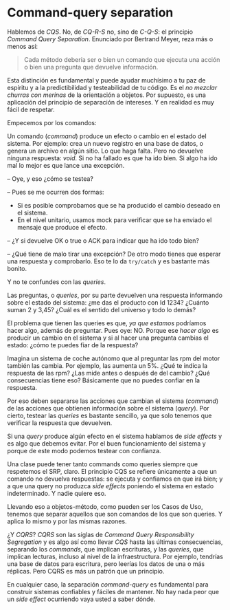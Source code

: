 # Command-query separation

Hablemos de _CQS_. No, de _CQ-R-S_ no, sino de _C-Q-S_: el principio _Command Query Separation_. Enunciado por Bertrand Meyer, reza más o menos así:

> Cada método debería ser o bien un comando que ejecuta una acción o bien una pregunta que devuelve información.

Esta distinción es fundamental y puede ayudar muchísimo a tu paz de espíritu y a la predictibilidad y testeabilidad de tu código. Es el _no mezclar churras con merinas_ de la orientación a objetos. Por supuesto, es una aplicación del principio de separación de intereses. Y en realidad es muy fácil de respetar.

Empecemos por los comandos:

Un comando (_command_) produce un efecto o cambio en el estado del sistema. Por ejemplo: crea un nuevo registro en una base de datos, o genera un archivo en algún sitio. Lo que haga falta. Pero no devuelve ninguna respuesta: _void_. Si no ha fallado es que ha ido bien. Si algo ha ido mal lo mejor es que lance una excepción.

– Oye, y eso ¿cómo se testea?

– Pues se me ocurren dos formas:

* Si es posible comprobamos que se ha producido el cambio deseado en el sistema.
* En el nivel unitario, usamos mock para verificar que se ha enviado el mensaje que produce el efecto.

– ¿Y si devuelve OK o true o ACK para indicar que ha ido todo bien?

– ¿Qué tiene de malo tirar una excepción? De otro modo tienes que esperar una respuesta y comprobarlo. Eso te lo da `try/catch` y es bastante más bonito.

Y no te confundes con las _queries_.

Las preguntas, o _queries_, por su parte devuelven una respuesta informando sobre el estado del sistema: ¿me das el producto con Id 1234? ¿Cuánto suman 2 y 3,45? ¿Cuál es el sentido del universo y todo lo demás?

El problema que tienen las queries es que, _ya que estamos_ podríamos hacer algo, además de preguntar. Pues oye: NO. Porque ese _hacer algo_ es producir un cambio en el sistema y si al hacer una pregunta cambias el estado: ¿cómo te puedes fiar de la respuesta?

Imagina un sistema de coche autónomo que al preguntar las rpm del motor también las cambia. Por ejemplo, las aumenta un 5%. ¿Qué te indica la respuesta de las rpm? ¿Las mide antes o después de del cambio? ¿Qué consecuencias tiene eso? Básicamente que no puedes confiar en la respuesta.

Por eso deben separarse las acciones que cambian el sistema (_command_) de las acciones que obtienen información sobre el sistema (_query_). Por cierto, testear las _queries_ es bastante sencillo, ya que solo tenemos que verificar la respuesta que devuelven.

Si una _query_ produce algún efecto en el sistema hablamos de _side effects_ y es algo que debemos evitar. Por el buen funcionamiento del sistema y porque de este modo podemos testear con confianza.

Una clase puede tener tanto commands como queries siempre que respetemos el SRP, claro. El principio CQS se refiere únicamente a que un comando no devuelva respuestas: se ejecuta y confiamos en que irá bien; y a que una query no produzca _side effects_ poniendo el sistema en estado indeterminado. Y nadie quiere eso.

Llevando eso a objetos-método, como pueden ser los Casos de Uso, tenemos que separar aquellos que son comandos de los que son queries. Y aplica lo mismo y por las mismas razones.

¿Y _CQRS_? _CQRS_ son las siglas de _Command Query Responsibility Segregation_ y es algo así como llevar _CQS_ hasta las últimas consecuencias, separando los _commands_, que implican escrituras, y las _queries_, que implican lecturas, incluso al nivel de la infraestructura. Por ejemplo, tendrías una base de datos para escritura, pero leerías los datos de una o más réplicas. Pero CQRS es más un patrón que un principio.

En cualquier caso, la separación _command-query_ es fundamental para construir sistemas confiables y fáciles de mantener. No hay nada peor que un _side effect_ ocurriendo vaya usted a saber dónde.
